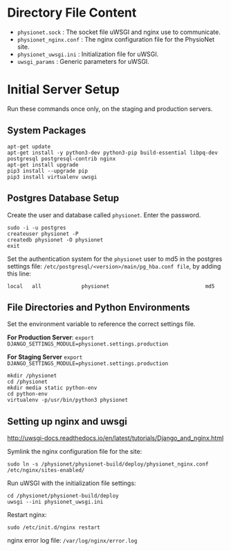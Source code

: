 # Directory File Content

- `physionet.sock` : The socket file uWSGI and nginx use to communicate.
- `physionet_nginx.conf` : The nginx configuration file for the PhysioNet site.
- `physionet_uwsgi.ini` : Initialization file for uWSGI.
- `uwsgi_params` : Generic parameters for uWSGI.

# Initial Server Setup

Run these commands once only, on the staging and production servers.

## System Packages

```
apt-get update
apt-get install -y python3-dev python3-pip build-essential libpq-dev postgresql postgresql-contrib nginx
apt-get install upgrade
pip3 install --upgrade pip
pip3 install virtualenv uwsgi
```

## Postgres Database Setup

Create the user and database called `physionet`. Enter the password.

```
sudo -i -u postgres
createuser physionet -P
createdb physionet -O physionet
exit
```

Set the authentication system for the `physionet` user to md5 in the postgres
settings file: `/etc/postgresql/<version>/main/pg_hba.conf file`, by adding this line:

`local   all             physionet                               md5 `

## File Directories and Python Environments

Set the environment variable to reference the correct settings file.

**For Production Server**:
`export DJANGO_SETTINGS_MODULE=physionet.settings.production`

**For Staging Server**
`export DJANGO_SETTINGS_MODULE=physionet.settings.production`

```
mkdir /physionet
cd /physionet
mkdir media static python-env
cd python-env
virtualenv -p/usr/bin/python3 physionet
```

## Setting up nginx and uwsgi

http://uwsgi-docs.readthedocs.io/en/latest/tutorials/Django_and_nginx.html

Symlink the nginx configuration file for the site:

`sudo ln -s /physionet/physionet-build/deploy/physionet_nginx.conf /etc/nginx/sites-enabled/`


Run uWSGI with the initialization file settings:
```
cd /physionet/physionet-build/deploy
uwsgi --ini physionet_uwsgi.ini
```

Restart nginx:

`sudo /etc/init.d/nginx restart`

nginx error log file: `/var/log/nginx/error.log`
